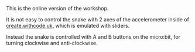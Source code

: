 This is the online version of the workshop.


It is not easy to control the snake with 2 axes of the accelerometer inside of [create.withcode.uk](https://create.withcode.uk/), which is emulated with sliders.

Instead the snake is controlled with A and B buttons on the micro:bit, for turning clockwise and anti-clockwise.
